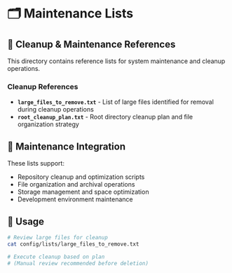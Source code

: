 # 🗂️ Maintenance Lists

## 📁 Cleanup & Maintenance References

This directory contains reference lists for system maintenance and cleanup operations.

### **Cleanup References**

- **`large_files_to_remove.txt`** - List of large files identified for removal during cleanup operations
- **`root_cleanup_plan.txt`** - Root directory cleanup plan and file organization strategy

## 🔗 Maintenance Integration

These lists support:

- Repository cleanup and optimization scripts
- File organization and archival operations
- Storage management and space optimization
- Development environment maintenance

## 🚀 Usage

```bash
# Review large files for cleanup
cat config/lists/large_files_to_remove.txt

# Execute cleanup based on plan
# (Manual review recommended before deletion)
```

